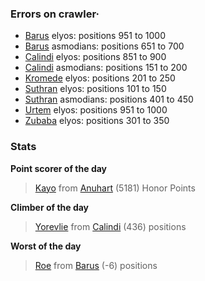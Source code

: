 ### Errors on crawler·
- [Barus](/#/ranking/Barus) elyos: positions 951 to 1000
- [Barus](/#/ranking/Barus) asmodians: positions 651 to 700
- [Calindi](/#/ranking/Calindi) elyos: positions 851 to 900
- [Calindi](/#/ranking/Calindi) asmodians: positions 151 to 200
- [Kromede](/#/ranking/Kromede) elyos: positions 201 to 250
- [Suthran](/#/ranking/Suthran) elyos: positions 101 to 150
- [Suthran](/#/ranking/Suthran) asmodians: positions 401 to 450
- [Urtem](/#/ranking/Urtem) elyos: positions 951 to 1000
- [Zubaba](/#/ranking/Zubaba) elyos: positions 301 to 350


### Stats

**Point scorer of the day**
>[Kayo](/#/character/Anuhart/1163011) from [Anuhart](/#/ranking/Anuhart)  (5181) Honor Points


**Climber of the day**
>[Yorevlie](/#/character/Calindi/577539) from [Calindi](/#/ranking/Calindi)  (436) positions


**Worst of the day**
>[Roe](/#/character/Barus/188587) from [Barus](/#/ranking/Barus)  (-6) positions


